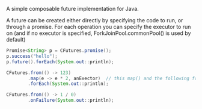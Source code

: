 A simple composable future implementation for Java.

A future can be created either directly by specifying the code to run, or
through a promise. For each operation you can specify the executor to run on
(and if no executor is specified, ForkJoinPool.commonPool() is used by default)


```java
Promise<String> p = CFutures.promise();
p.success("hello");
p.future().forEach(System.out::println);

CFutures.from(() -> 123)
        .map(e -> e * 2, anExector)  // this map() and the following forEach will run on the given exector  
        .forEach(System.out::println);

CFutures.from(() -> 1 / 0)
        .onFailure(System.out::println);
```

